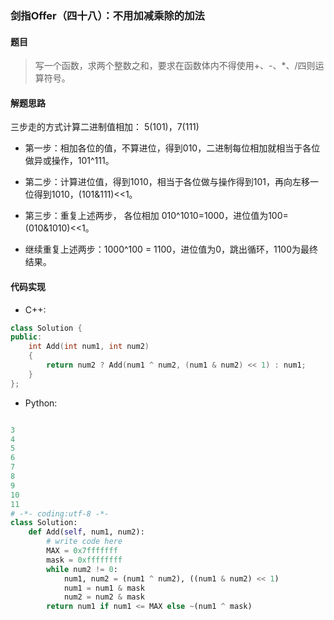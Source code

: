 ### 剑指Offer（四十八）：不用加减乘除的加法

#### 题目
> 写一个函数，求两个整数之和，要求在函数体内不得使用+、-、*、/四则运算符号。

#### 解题思路
三步走的方式计算二进制值相加： 5(101)，7(111)

- 第一步：相加各位的值，不算进位，得到010，二进制每位相加就相当于各位做异或操作，101^111。

- 第二步：计算进位值，得到1010，相当于各位做与操作得到101，再向左移一位得到1010，(101&111)<<1。

- 第三步：重复上述两步， 各位相加 010^1010=1000，进位值为100=(010&1010)<<1。

- 继续重复上述两步：1000^100 = 1100，进位值为0，跳出循环，1100为最终结果。


#### 代码实现
- C++:
```cpp
class Solution {
public:
    int Add(int num1, int num2)
    {
        return num2 ? Add(num1 ^ num2, (num1 & num2) << 1) : num1;
    }
};
```

- Python:
```python

3
4
5
6
7
8
9
10
11
# -*- coding:utf-8 -*-
class Solution:
    def Add(self, num1, num2):
        # write code here
        MAX = 0x7fffffff
        mask = 0xffffffff
        while num2 != 0:
            num1, num2 = (num1 ^ num2), ((num1 & num2) << 1)
            num1 = num1 & mask
            num2 = num2 & mask
        return num1 if num1 <= MAX else ~(num1 ^ mask)
```
